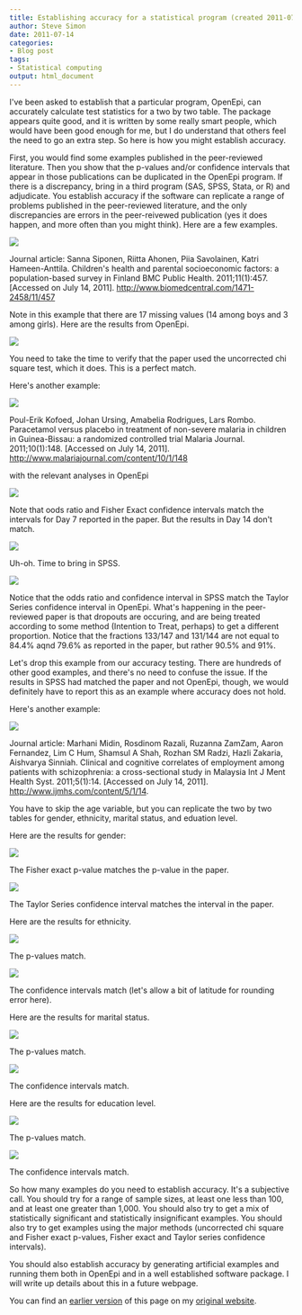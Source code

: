 ```yaml
---
title: Establishing accuracy for a statistical program (created 2011-07-14).
author: Steve Simon
date: 2011-07-14
categories:
- Blog post
tags:
- Statistical computing
output: html_document
---
```


I've been asked to establish that a particular program, OpenEpi, can accurately calculate test statistics for a two by two table. The package appears quite good, and it is written by some really smart people, which would have been good enough for me, but I do understand that others feel the need to go an extra step. So here is how you might establish accuracy.

<!---More--->

First, you would find some examples published in the peer-reviewed literature. Then you show that the p-values and/or confidence intervals that appear in those publications can be duplicated in the OpenEpi program. If there is a discrepancy, bring in a third program (SAS, SPSS, Stata, or R) and adjudicate. You establish accuracy if the software can replicate a range of problems published in the peer-reviewed literature, and the only discrepancies are errors in the peer-reivewed publication (yes it does happen, and more often than you might think). Here are a few examples.

![](http://www.pmean.com/new-images/11/Accuracy01.jpg)

Journal article: Sanna Siponen, Riitta Ahonen, Piia Savolainen, Katri Hameen-Anttila. Children's health and parental socioeconomic factors: a population-based survey in Finland BMC Public Health. 2011;11(1):457. [Accessed on July 14, 2011]. http://www.biomedcentral.com/1471-2458/11/457

Note in this example that there are 17 missing values (14 among boys and 3 among girls). Here are the results from OpenEpi.

![](http://www.pmean.com/new-images/11/Accuracy02.jpg)

You need to take the time to verify that the paper used the uncorrected chi square test, which it does. This is a perfect match.

Here's another example:

![](http://www.pmean.com/new-images/11/Accuracy03.jpg)

Poul-Erik Kofoed, Johan Ursing, Amabelia Rodrigues, Lars Rombo. Paracetamol versus placebo in treatment of non-severe malaria in children in Guinea-Bissau: a randomized controlled trial Malaria Journal. 2011;10(1):148. [Accessed on July 14, 2011]. http://www.malariajournal.com/content/10/1/148

with the relevant analyses in OpenEpi

![](http://www.pmean.com/new-images/11/Accuracy04.jpg)

Note that oods ratio and Fisher Exact confidence intervals match the intervals for Day 7 reported in the paper. But the results in Day 14 don't match.

![](http://www.pmean.com/new-images/11/Accuracy05.jpg)

Uh-oh. Time to bring in SPSS.

![](http://www.pmean.com/new-images/11/Accuracy06.jpg)

Notice that the odds ratio and confidence interval in SPSS match the Taylor Series confidence interval in OpenEpi. What's happening in the peer-reviewed paper is that dropouts are occuring, and are being treated according to some method (Intention to Treat, perhaps) to get a different proportion. Notice that the fractions 133/147 and 131/144 are not equal to 84.4% aqnd 79.6% as reported in the paper, but rather 90.5% and 91%.

Let's drop this example from our accuracy testing. There are hundreds of other good examples, and there's no need to confuse the issue. If the results in SPSS had matched the paper and not OpenEpi, though, we would definitely have to report this as an example where accuracy does not hold.

Here's another example:

![](http://www.pmean.com/new-images/11/Accuracy07.jpg)

Journal article: Marhani Midin, Rosdinom Razali, Ruzanna ZamZam, Aaron Fernandez, Lim C Hum, Shamsul A Shah, Rozhan SM Radzi, Hazli Zakaria, Aishvarya Sinniah. Clinical and cognitive correlates of employment among patients with schizophrenia: a cross-sectional study in Malaysia Int J Ment Health Syst. 2011;5(1):14. [Accessed on July 14, 2011]. http://www.ijmhs.com/content/5/1/14.

You have to skip the age variable, but you can replicate the two by two tables for gender, ethnicity, marital status, and eduation level.

Here are the results for gender:

![](http://www.pmean.com/new-images/11/Accuracy08.jpg)

The Fisher exact p-value matches the p-value in the paper.

![](http://www.pmean.com/new-images/11/Accuracy09.jpg)

The Taylor Series confidence interval matches the interval in the paper.

Here are the results for ethnicity.

![](http://www.pmean.com/new-images/11/Accuracy10.jpg)

The p-values match.

![](http://www.pmean.com/new-images/11/Accuracy11.jpg)

The confidence intervals match (let's allow a bit of latitude for rounding error here).

Here are the results for marital status.

![](http://www.pmean.com/new-images/11/Accuracy12.jpg)

The p-values match.

![](http://www.pmean.com/new-images/11/Accuracy13.jpg)

The confidence intervals match.

Here are the results for education level.

![](http://www.pmean.com/new-images/11/Accuracy14.jpg)

The p-values match.

![](http://www.pmean.com/new-images/11/Accuracy15.jpg)

The confidence intervals match.

So how many examples do you need to establish accuracy. It's a subjective call. You should try for a range of sample sizes, at least one less than 100, and at least one greater than 1,000. You should also try to get a mix of statistically significant and statistically insignificant examples. You should also try to get examples using the major methods (uncorrected chi square and Fisher exact p-values, Fisher exact and Taylor series confidence intervals).

You should also establish accuracy by generating artificial examples and running them both in OpenEpi and in a well established software package. I will write up details about this in a future webpage.

You can find an [earlier version][sim1] of this page on my [original website][sim2].

[sim1]: http://www.pmean.com/11/Accuracy.html
[sim2]: http://www.pmean.com/original_site.html 
